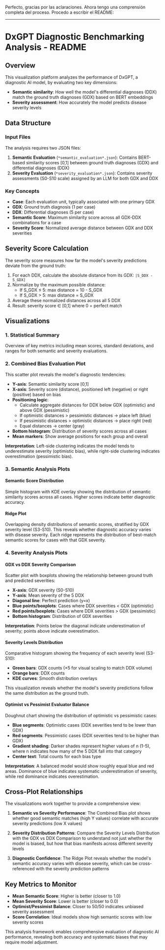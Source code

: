 Perfecto, gracias por las aclaraciones. Ahora tengo una comprensión completa del proceso. Procedo a escribir el README:

---

# DxGPT Diagnostic Benchmarking Analysis - README

## Overview

This visualization platform analyzes the performance of DxGPT, a diagnostic AI model, by evaluating two key dimensions:
- **Semantic similarity**: How well the model's differential diagnoses (DDX) match the ground truth diagnoses (GDX) based on BERT embeddings
- **Severity assessment**: How accurately the model predicts disease severity levels

## Data Structure

### Input Files

The analysis requires two JSON files:

1. **Semantic Evaluation** (`*semantic_evaluation*.json`): Contains BERT-based similarity scores [0,1] between ground truth diagnoses (GDX) and differential diagnoses (DDX)
2. **Severity Evaluation** (`*severity_evaluation*.json`): Contains severity assessments (S0-S10 scale) assigned by an LLM for both GDX and DDX

### Key Concepts

- **Case**: Each evaluation unit, typically associated with one primary GDX
- **GDX**: Ground truth diagnosis (1 per case)
- **DDX**: Differential diagnoses (5 per case)
- **Semantic Score**: Maximum similarity score across all GDX-DDX combinations for a case
- **Severity Score**: Normalized average distance between GDX and DDX severities

## Severity Score Calculation

The severity score measures how far the model's severity predictions deviate from the ground truth:

1. For each DDX, calculate the absolute distance from its GDX: `|S_DDX - S_GDX|`
2. Normalize by the maximum possible distance:
   - If S_GDX ≤ 5: max distance = 10 - S_GDX
   - If S_GDX > 5: max distance = S_GDX
3. Average these normalized distances across all 5 DDX
4. Result: severity score ∈ [0,1] where 0 = perfect match

## Visualizations

### 1. Statistical Summary
Overview of key metrics including mean scores, standard deviations, and ranges for both semantic and severity evaluations.

### 2. Combined Bias Evaluation Plot

This scatter plot reveals the model's diagnostic tendencies:
- **Y-axis**: Semantic similarity score [0,1]
- **X-axis**: Severity score (distance), positioned left (negative) or right (positive) based on bias
- **Positioning logic**:
  - Calculate aggregate distances for DDX below GDX (optimistic) and above GDX (pessimistic)
  - If optimistic distances > pessimistic distances → place left (blue)
  - If pessimistic distances > optimistic distances → place right (red)
  - Equal distances → center (gray)
- **Bottom histogram**: Distribution of severity scores across all cases
- **Mean markers**: Show average positions for each group and overall

**Interpretation**: Left-side clustering indicates the model tends to underestimate severity (optimistic bias), while right-side clustering indicates overestimation (pessimistic bias).

### 3. Semantic Analysis Plots

#### Semantic Score Distribution
Simple histogram with KDE overlay showing the distribution of semantic similarity scores across all cases. Higher scores indicate better diagnostic accuracy.

#### Ridge Plot
Overlapping density distributions of semantic scores, stratified by GDX severity level (S3-S10). This reveals whether diagnostic accuracy varies with disease severity. Each ridge represents the distribution of best-match semantic scores for cases with that GDX severity.

### 4. Severity Analysis Plots

#### GDX vs DDX Severity Comparison
Scatter plot with boxplots showing the relationship between ground truth and predicted severities:
- **X-axis**: GDX severity (S0-S10)
- **Y-axis**: Mean severity of the 5 DDX
- **Diagonal line**: Perfect prediction (y=x)
- **Blue points/boxplots**: Cases where DDX severities < GDX (optimistic)
- **Red points/boxplots**: Cases where DDX severities > GDX (pessimistic)
- **Bottom histogram**: Distribution of GDX severities

**Interpretation**: Points below the diagonal indicate underestimation of severity; points above indicate overestimation.

#### Severity Levels Distribution
Comparative histogram showing the frequency of each severity level (S3-S10):
- **Green bars**: GDX counts (×5 for visual scaling to match DDX volume)
- **Orange bars**: DDX counts
- **KDE curves**: Smooth distribution overlays

This visualization reveals whether the model's severity predictions follow the same distribution as the ground truth.

#### Optimist vs Pessimist Evaluator Balance
Doughnut chart showing the distribution of optimistic vs pessimistic cases:
- **Blue segments**: Optimistic cases (DDX severities tend to be lower than GDX)
- **Red segments**: Pessimistic cases (DDX severities tend to be higher than GDX)
- **Gradient shading**: Darker shades represent higher values of n (1-5), where n indicates how many of the 5 DDX fall into that category
- **Center text**: Total counts for each bias type

**Interpretation**: A balanced model would show roughly equal blue and red areas. Dominance of blue indicates systematic underestimation of severity, while red dominance indicates overestimation.

## Cross-Plot Relationships

The visualizations work together to provide a comprehensive view:

1. **Semantic vs Severity Performance**: The Combined Bias plot shows whether good semantic matches (high Y values) correlate with accurate severity predictions (low X values)

2. **Severity Distribution Patterns**: Compare the Severity Levels Distribution with the GDX vs DDX Comparison to understand not just whether the model is biased, but how that bias manifests across different severity levels

3. **Diagnostic Confidence**: The Ridge Plot reveals whether the model's semantic accuracy varies with disease severity, which can be cross-referenced with the severity prediction patterns

## Key Metrics to Monitor

- **Mean Semantic Score**: Higher is better (closer to 1.0)
- **Mean Severity Score**: Lower is better (closer to 0.0)
- **Optimist/Pessimist Balance**: Closer to 50/50 indicates unbiased severity assessment
- **Score Correlation**: Ideal models show high semantic scores with low severity scores

This analysis framework enables comprehensive evaluation of diagnostic AI performance, revealing both accuracy and systematic biases that may require model adjustment.